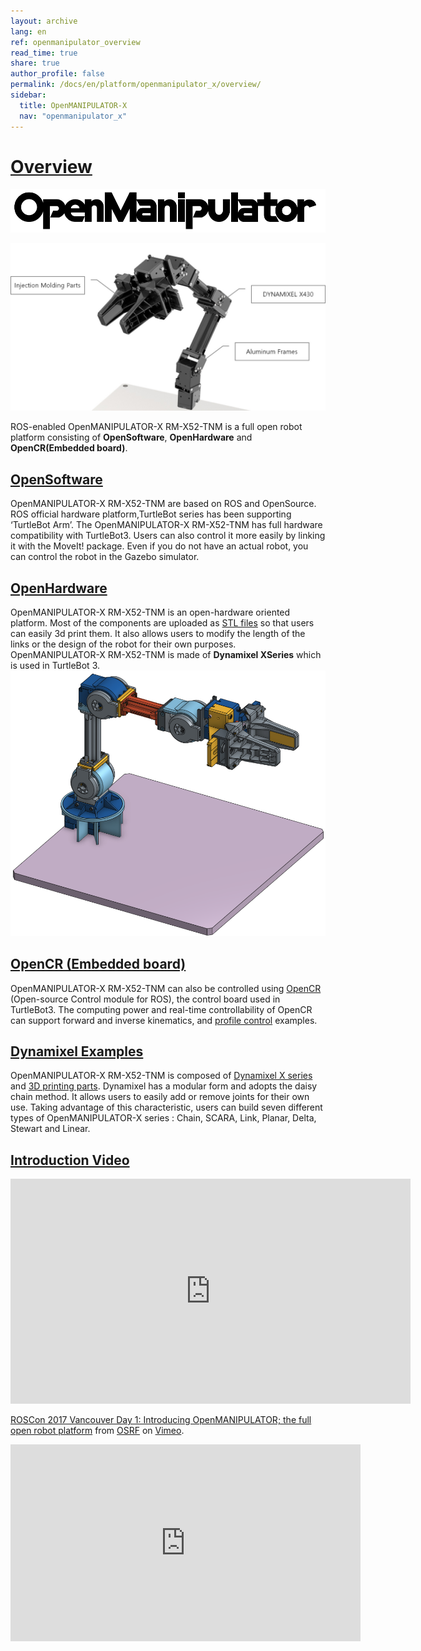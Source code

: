 ```yaml
---
layout: archive
lang: en
ref: openmanipulator_overview
read_time: true
share: true
author_profile: false
permalink: /docs/en/platform/openmanipulator_x/overview/
sidebar:
  title: OpenMANIPULATOR-X
  nav: "openmanipulator_x"
---
```


<div style="counter-reset: h1 0"></div>

# [Overview](#overview)

![](/assets/images/platform/openmanipulator_x/OpenManipulator.png)

![](/assets/images/platform/openmanipulator_x/OpenManipulator_Introduction.jpg)

ROS-enabled OpenMANIPULATOR-X RM-X52-TNM is a full open robot platform consisting of **OpenSoftware**​, **OpenHardware** and **OpenCR(Embedded board)​**.

## [OpenSoftware](#opensoftware)
OpenMANIPULATOR-X RM-X52-TNM are based on ROS ​and OpenSource. ROS official hardware platform,TurtleBot series has been supporting ‘TurtleBot Arm’. The OpenMANIPULATOR-X RM-X52-TNM has full hardware compatibility with TurtleBot3​. Users can also control it more easily by linking it with the MoveIt! package. Even if you do not have an actual robot, you can control the robot in the Gazebo simulator​. 

## [OpenHardware](#openhardware)
OpenMANIPULATOR-X RM-X52-TNM is an open-hardware oriented platform​. Most of the components are uploaded as [STL files](http://www.robotis.com/service/download.php?no=690) so that users can easily 3d print them. It also allows users to modify the length of the links or the design of the robot for their own purposes. OpenMANIPULATOR-X RM-X52-TNM is made of **Dynamixel X ​Series** which is used in TurtleBot 3.
![](/assets/images/platform/openmanipulator_x/OpenManipulator_Chain_OnShape.png)

## [OpenCR (Embedded board)](#opencr-embedded-board)
OpenMANIPULATOR-X RM-X52-TNM can also be controlled using [OpenCR] (Open-source Control module for ROS), the control board used in TurtleBot3. The computing power and real-time controllability of OpenCR can support forward and inverse kinematics, and [profile control](http://emanual.robotis.com/docs/en/dxl/x/xm430-w350/#profile-acceleration108) examples. 

## [Dynamixel Examples](#dynamixel-examples)

OpenMANIPULATOR-X RM-X52-TNM is composed of [Dynamixel X series](http://emanual.robotis.com/docs/en/dxl/x/xm430-w350/) and [3D printing parts](http://www.robotis.com/service/download.php?no=767). Dynamixel has a modular form and adopts the daisy chain method. It allows users to easily add or remove joints for their own use. Taking advantage of this characteristic, users can build seven different types of OpenMANIPULATOR-X series : Chain, SCARA, Link, Planar, Delta, Stewart and Linear.

## [Introduction Video](#introduction-video)

<iframe src="https://player.vimeo.com/video/236147296" width="640" height="360" frameborder="0" webkitallowfullscreen mozallowfullscreen allowfullscreen></iframe>
<p><a href="https://vimeo.com/236147296">ROSCon 2017 Vancouver Day 1: Introducing OpenMANIPULATOR; the full open robot platform</a> from <a href="https://vimeo.com/osrfoundation">OSRF</a> on <a href="https://vimeo.com">Vimeo</a>.</p>

<iframe width="560" height="315" src="https://www.youtube.com/embed/B2pnXtooKOg" frameborder="0" gesture="media" allow="encrypted-media" allowfullscreen></iframe>


[OpenCR]: /docs/en/parts/controller/opencr10/
